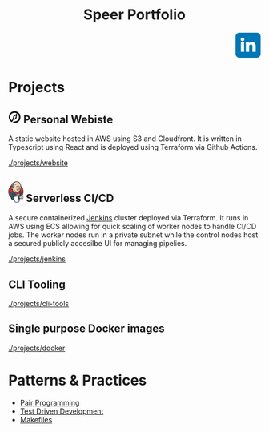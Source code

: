 <h1 align="center">Speer Portfolio</h1>
<div align="right">
  <a href="https://www.linkedin.com/in/kyle-d-speer">
    <img width="50" src="./projects/website/speerportfolio/src/content/linkedin_logo.svg" alt="LinkedIn"/>
  </a>
</div>

# Projects
##  [<img width="25" src="./projects/website/speerportfolio/public/spear_logo512.png" alt="Speer logo">](https://speerportfolio.com) Personal Webiste
A static website hosted in AWS using S3 and Cloudfront. It is written in Typescript using React and is deployed using Terraform via Github Actions.

[./projects/website](https://github.com/kspeer825/portfolio/tree/main/projects/#personal-website)

## <img width="30" src="./projects/jenkins/jenkins_logo.png" alt="Jenkins logo"> Serverless CI/CD
A secure containerized [Jenkins](https://www.jenkins.io/) cluster deployed via Terraform. It runs in AWS using ECS allowing for quick scaling of worker nodes to handle CI/CD jobs. The worker nodes run in a private subnet while the control nodes host a secured publicly accesilbe UI for managing pipelies.

[./projects/jenkins](https://github.com/kspeer825/portfolio/tree/main/projects/#jenkins-cluster)

## CLI Tooling

[./projects/cli-tools](https://github.com/kspeer825/portfolio/tree/main/projects/#cli-tooling)

## Single purpose Docker images

[./projects/docker](https://github.com/kspeer825/portfolio/tree/main/projects/#docker-images)

# Patterns & Practices
 - [Pair Programming](https://github.com/kspeer825/portfolio/tree/main/practices/#pair-programming)
 - [Test Driven Development](https://github.com/kspeer825/portfolio/tree/main/practices/#test-driven-development)
 - [Makefiles](https://github.com/kspeer825/portfolio/tree/main/practices/#using-a-makefile)
